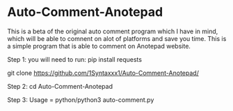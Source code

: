 # Auto-Comment-Anotepad
This is a beta of the original auto comment program which I have in mind, which will be able to comnent on alot of platforms and save you time.
This is a simple program that is able to comment on Anotepad website.

Step 1:
you will need to run: pip install requests

git clone https://github.com/1Syntaxxx1/Auto-Comment-Anotepad/

Step 2:
cd Auto-Comment-Anotepad

Step 3:
Usage = python/python3 auto-comment.py
